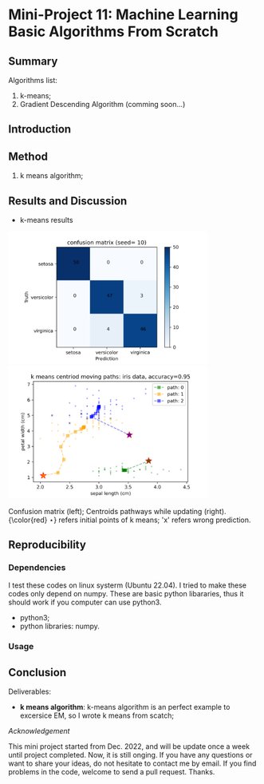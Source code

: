 # Mini-Project 11: Machine Learning Basic Algorithms From Scratch




## Summary
Algorithms list:

1. k-means;
2. Gradient Descending Algorithm (comming soon...)
## Introduction

## Method
1. k means algorithm;





## Results and Discussion
* k-means results
<div align="left">
	<img src="./image/k_mean_iris_confusion_matrix.png" width="400" alt="1" title="k-means results">
    <img src="./image/k_mean_iris_centriod_paths.png" width="400" alt="1" title="k-means results">
</div>

Confusion matrix (left); Centroids pathways while updating (right). {\color{red} $\star$} refers initial points of k means; 'x' refers wrong prediction.


## Reproducibility

### Dependencies
I test these codes on linux systerm (Ubuntu 22.04). I tried to make these codes only depend on numpy. These are basic python libararies, thus it should work if you computer can use python3.

* python3;
* python libraries: numpy.
### Usage


## Conclusion

Deliverables:
* **k means algorithm**: k-means algorithm is an perfect example to excersice EM, so I wrote k means from scatch;


*Acknowledgement*

This mini project started from Dec. 2022, and will be update once a week until project completed. Now, it is still onging. If you have any questions or want to share your ideas, do not hesitate to contact me by email. If you find problems in the code, welcome to send a pull request. Thanks.